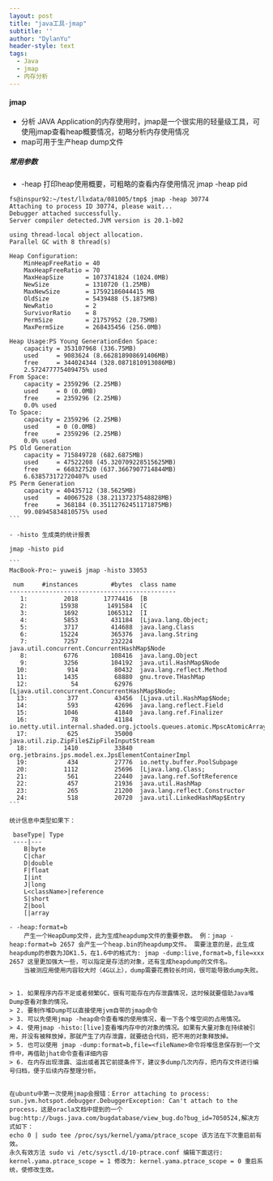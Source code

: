 ```yaml
---
layout: post
title: "java工具-jmap"
subtitle: ''
author: "DylanYu"
header-style: text
tags:
  - Java
  - jmap
  - 内存分析
---
```


#### jmap
- 分析 JAVA Application的内存使用时，jmap是一个很实用的轻量级工具，可使用jmap查看heap概要情况，初略分析内存使用情况
- map可用于生产heap dump文件

##### 常用参数
- -heap 打印heap使用概要，可粗略的查看内存使用情况
    jmap -heap pid

````
fs@inspur92:~/test/llxdata/081005/tmp$ jmap -heap 30774
Attaching to process ID 30774, please wait...
Debugger attached successfully.
Server compiler detected.JVM version is 20.1-b02 

using thread-local object allocation.
Parallel GC with 8 thread(s) 

Heap Configuration:  
    MinHeapFreeRatio = 40   
    MaxHeapFreeRatio = 70   
    MaxHeapSize      = 1073741824 (1024.0MB)  
    NewSize          = 1310720 (1.25MB)   
    MaxNewSize       = 17592186044415 MB   
    OldSize          = 5439488 (5.1875MB)   
    NewRatio         = 2   
    SurvivorRatio    = 8   
    PermSize         = 21757952 (20.75MB)   
    MaxPermSize      = 268435456 (256.0MB) 

Heap Usage:PS Young GenerationEden Space:   
    capacity = 353107968 (336.75MB)   
    used     = 9083624 (8.662818908691406MB)   
    free     = 344024344 (328.0871810913086MB)
    2.572477775409475% used
From Space:   
    capacity = 2359296 (2.25MB)   
    used     = 0 (0.0MB)   
    free     = 2359296 (2.25MB)   
    0.0% used
To Space:   
    capacity = 2359296 (2.25MB)   
    used     = 0 (0.0MB)   
    free     = 2359296 (2.25MB)   
    0.0% used
PS Old Generation  
    capacity = 715849728 (682.6875MB)   
    used     = 47522208 (45.320709228515625MB)   
    free     = 668327520 (637.3667907714844MB)   
    6.638573172720407% used
PS Perm Generation   
    capacity = 40435712 (38.5625MB)   
    used     = 40067528 (38.21137237548828MB)   
    free     = 368184 (0.35112762451171875MB)   
    99.08945834810575% used
```

- -histo 生成类的统计报表

jmap -histo pid

```
MacBook-Pro:~ yuwei$ jmap -histo 33053

 num     #instances         #bytes  class name
----------------------------------------------
   1:          2018       17774416  [B
   2:         15938        1491584  [C
   3:          1692        1065312  [I
   4:          5853         431184  [Ljava.lang.Object;
   5:          3717         414688  java.lang.Class
   6:         15224         365376  java.lang.String
   7:          7257         232224  java.util.concurrent.ConcurrentHashMap$Node
   8:          6776         108416  java.lang.Object
   9:          3256         104192  java.util.HashMap$Node
  10:           914          80432  java.lang.reflect.Method
  11:          1435          68880  gnu.trove.THashMap
  12:            54          62976  [Ljava.util.concurrent.ConcurrentHashMap$Node;
  13:           377          43456  [Ljava.util.HashMap$Node;
  14:           593          42696  java.lang.reflect.Field
  15:          1046          41840  java.lang.ref.Finalizer
  16:            78          41184  io.netty.util.internal.shaded.org.jctools.queues.atomic.MpscAtomicArrayQueue
  17:           625          35000  java.util.zip.ZipFile$ZipFileInputStream
  18:          1410          33840  org.jetbrains.jps.model.ex.JpsElementContainerImpl
  19:           434          27776  io.netty.buffer.PoolSubpage
  20:          1112          25696  [Ljava.lang.Class;
  21:           561          22440  java.lang.ref.SoftReference
  22:           457          21936  java.util.HashMap
  23:           265          21200  java.lang.reflect.Constructor
  24:           518          20720  java.util.LinkedHashMap$Entry
```

统计信息中类型如果下：

 baseType| Type
 ----|---
    B|byte
    C|char
    D|double
    F|float
    I|int
    J|long
    L<className>|reference
    S|short
    Z|bool
    [|array

- -heap:format=b
    产生一个HeapDump文件，此为生成heapdump文件的重要参数。 例：jmap -heap:format=b 2657 会产生一个heap.bin的heapdump文件。 需要注意的是，此生成heapdump的参数为JDK1.5，在1.6中的格式为: jmap -dump:live,format=b,file=xxx 2657 这里更加强大一些，可以指定是存活的对象，还有生成heapdump的文件名。
    当被测应用使用内容较大时（4G以上），dump需要花费较长时间，很可能导致dump失败。


> 1. 如果程序内存不足或者频繁GC，很有可能存在内存泄露情况，这时候就要借助Java堆Dump查看对象的情况。
> 2. 要制作堆Dump可以直接使用jvm自带的jmap命令
> 3. 可以先使用jmap -heap命令查看堆的使用情况，看一下各个堆空间的占用情况。
> 4. 使用jmap -histo:[live]查看堆内存中的对象的情况。如果有大量对象在持续被引用，并没有被释放掉，那就产生了内存泄露，就要结合代码，把不用的对象释放掉。
> 5. 也可以使用 jmap -dump:format=b,file=<fileName>命令将堆信息保存到一个文件中，再借助jhat命令查看详细内容
> 6. 在内存出现泄露、溢出或者其它前提条件下，建议多dump几次内存，把内存文件进行编号归档，便于后续内存整理分析。


在ubuntu中第一次使用jmap会报错：Error attaching to process: sun.jvm.hotspot.debugger.DebuggerException: Can't attach to the process，这是oracla文档中提到的一个bug:http://bugs.java.com/bugdatabase/view_bug.do?bug_id=7050524,解决方式如下：
echo 0 | sudo tee /proc/sys/kernel/yama/ptrace_scope 该方法在下次重启前有效。
永久有效方法 sudo vi /etc/sysctl.d/10-ptrace.conf 编辑下面这行: kernel.yama.ptrace_scope = 1 修改为: kernel.yama.ptrace_scope = 0 重启系统，使修改生效。